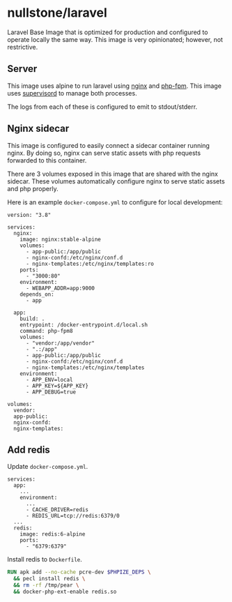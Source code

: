# nullstone/laravel

Laravel Base Image that is optimized for production and configured to operate locally the same way.
This image is very opinionated; however, not restrictive.

## Server

This image uses alpine to run laravel using [nginx](https://www.nginx.com/) and [php-fpm](https://php-fpm.org/).
This image uses  [supervisord](http://supervisord.org/) to manage both processes.

The logs from each of these is configured to emit to stdout/stderr.

## Nginx sidecar

This image is configured to easily connect a sidecar container running nginx.
By doing so, nginx can serve static assets with php requests forwarded to this container.

There are 3 volumes exposed in this image that are shared with the nginx sidecar.
These volumes automatically configure nginx to serve static assets and php properly.

Here is an example `docker-compose.yml` to configure for local development:
```
version: "3.8"

services:
  nginx:
    image: nginx:stable-alpine
    volumes:
      - app-public:/app/public
      - nginx-confd:/etc/nginx/conf.d
      - nginx-templates:/etc/nginx/templates:ro
    ports:
      - "3000:80"
    environment:
      - WEBAPP_ADDR=app:9000
    depends_on:
      - app

  app:
    build: .
    entrypoint: /docker-entrypoint.d/local.sh
    command: php-fpm8
    volumes:
      - "vendor:/app/vendor"
      - ".:/app"
      - app-public:/app/public
      - nginx-confd:/etc/nginx/conf.d
      - nginx-templates:/etc/nginx/templates
    environment:
      - APP_ENV=local
      - APP_KEY=${APP_KEY}
      - APP_DEBUG=true

volumes:
  vendor:
  app-public:
  nginx-confd:
  nginx-templates:
```

## Add redis

Update `docker-compose.yml`.
```
services:
  app:
    ...
    environment:
      ...
      - CACHE_DRIVER=redis
      - REDIS_URL=tcp://redis:6379/0
  ...
  redis:
    image: redis:6-alpine
    ports:
      - "6379:6379"
```

Install redis to `Dockerfile`.
```dockerfile
RUN apk add --no-cache pcre-dev $PHPIZE_DEPS \
  && pecl install redis \
  && rm -rf /tmp/pear \
  && docker-php-ext-enable redis.so
```
